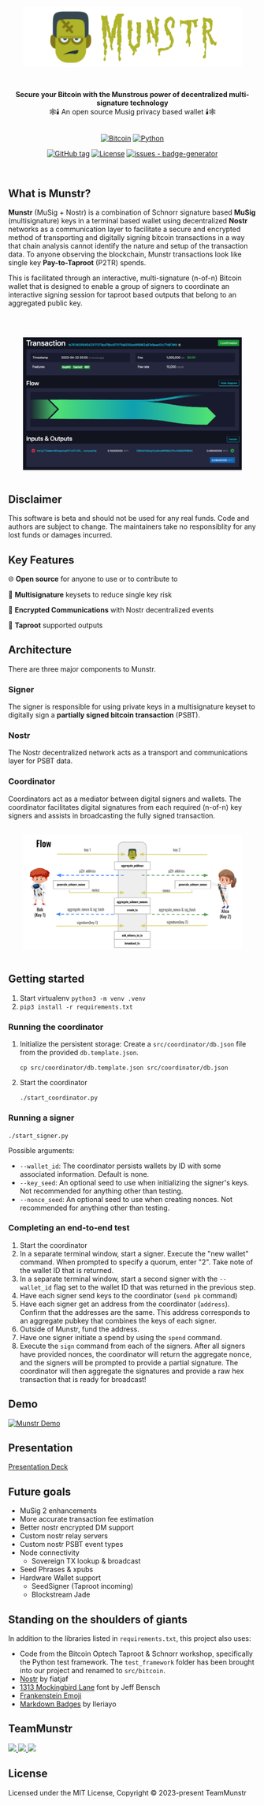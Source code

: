 <br/>

<div align="center" style="margin: 30px;">
  <img src="https://github.com/0xBEEFCAF3/munstr/blob/main/assets/images/munstr-logo.png?raw=true" align="center" /> 
<br />
<br />
</div>


<div align="center"><strong>Secure your Bitcoin with the Munstrous power of decentralized multi-signature technology</strong><br>🕸🕯 An open source Musig privacy based wallet 🕯🕸
<br />
<br />
</div>


<div align="center">

[![Bitcoin](https://img.shields.io/badge/Bitcoin-000?style=for-the-badge&logo=bitcoin&logoColor=white)](https://bitcoin.org) [![Python](https://img.shields.io/badge/python-3670A0?style=for-the-badge&logo=python&logoColor=ffdd54)](https://www.python.org/) 

[![GitHub tag](https://img.shields.io/github/tag/0xBEEFCAF3/munstr?include_prereleases=&sort=semver)](https://github.com/0xBEEFCAF3/munstr/releases/) [![License](https://img.shields.io/badge/License-MIT-blue)](#license)  [![issues - badge-generator](https://img.shields.io/github/issues/0xBEEFCAF3/munstr)](https://github.com/0xBEEFCAF3/munstr)

</div>

<br/>

## What is Munstr?
**Munstr** (MuSig + Nostr) is a combination of Schnorr signature based **MuSig** (multisignature) keys in a terminal based wallet using decentralized **Nostr** networks as a communication layer to facilitate a secure and encrypted method of transporting and digitally signing bitcoin transactions in a way that chain analysis cannot identify the nature and setup of the transaction data. To anyone observing the blockchain, Munstr transactions look like single key **Pay-to-Taproot** (P2TR) spends.

This is facilitated through an interactive, multi-signature (n-of-n) Bitcoin wallet that is designed to enable a group of signers to coordinate an interactive signing session for taproot based outputs that belong to an aggregated public key. 

<br />

<div align="center" style="margin: 30px;">
  <img src="https://github.com/0xBEEFCAF3/munstr/blob/main/assets/images/on_chain_tx.png?raw=true" align="center" /> 
<br />
<br />
</div>


## Disclaimer
This software is beta and should not be used for any real funds. Code and authors are subject to change. The maintainers take no responsiblity for any lost funds or damages incurred.


## Key Features

🌐 **Open source** for anyone to use or to contribute to

🔐 **Multisignature** keysets to reduce single key risk

🔀 **Encrypted Communications** with Nostr decentralized events

💪 **Taproot** supported outputs 


## Architecture
There are three major components to Munstr.

### Signer
The signer is responsible for using private keys in a multisignature keyset to digitally sign a **partially signed bitcoin transaction** (PSBT).

### Nostr
The Nostr decentralized network acts as a transport and communications layer for PSBT data. 

### Coordinator 
Coordinators act as a mediator between digital signers and wallets.  The coordinator facilitates digital signatures from each required (n-of-n) key signers and assists in broadcasting the fully signed transaction. 

<div align="center" style="margin: 30px;">
  <img src="https://github.com/0xBEEFCAF3/munstr/blob/main/assets/images/flow.png?raw=true" align="center" /> 
<br />
<br />
</div>

## Getting started

1. Start virtualenv `python3 -m venv .venv`
2. `pip3 install -r requirements.txt`

### Running the coordinator

1. Initialize the persistent storage: Create a `src/coordinator/db.json` file from the provided `db.template.json`.
    ```
    cp src/coordinator/db.template.json src/coordinator/db.json
    ```
2. Start the coordinator
    ```
    ./start_coordinator.py
    ```

### Running a signer

`./start_signer.py`


Possible arguments:

- `--wallet_id`: The coordinator persists wallets by ID with some associated information. Default is none.
- `--key_seed`: An optional seed to use when initializing the signer's keys. Not recommended for anything other than testing.
- `--nonce_seed`: An optional seed to use when creating nonces. Not recommended for anything other than testing.

### Completing an end-to-end test

1. Start the coordinator
2. In a separate terminal window, start a signer. Execute the "new wallet" command. When prompted to specify a quorum, enter "2". Take note of the wallet ID that is returned.
3. In a separate terminal window, start a second signer with the `--wallet_id` flag set to the wallet ID that was returned in the previous step.
4. Have each signer send keys to the coordinator (`send pk` command)
5. Have each signer get an address from the coordinator (`address`). Confirm that the addresses are the same. This address corresponds to an aggregate pubkey that combines the keys of each signer.
6. Outside of Munstr, fund the address.
7. Have one signer initiate a spend by using the `spend` command.
8. Execute the `sign` command from each of the signers. After all signers have provided nonces, the coordinator will return the aggregate nonce, and the signers will be prompted to provide a partial signature. The coordinator will then aggregate the signatures and provide a raw hex transaction that is ready for broadcast!

## Demo 
[![Munstr Demo](https://img.youtube.com/vi/9AhzEatrZbg/0.jpg)](https://www.youtube.com/watch?v=9AhzEatrZbg)

## Presentation 
[Presentation Deck](https://docs.google.com/presentation/d/1UlT6VwL7sNL3wtElnNe2ITDrrGDHLcnl6U_Gsl02dtY/edit?usp=sharing)

## Future goals

- MuSig 2 enhancements
- More accurate transaction fee estimation
- Better nostr encrypted DM support
- Custom nostr relay servers
- Custom nostr PSBT event types 
- Node connectivity
  - Sovereign TX lookup & broadcast
- Seed Phrases & xpubs
- Hardware Wallet support
  - SeedSigner (Taproot incoming)
  - Blockstream Jade


## Standing on the shoulders of giants

In addition to the libraries listed in `requirements.txt`, this project also uses:

- Code from the Bitcoin Optech Taproot & Schnorr workshop, specifically the Python test framework. The `test_framework` folder has been brought into our project and renamed to `src/bitcoin`.
- [Nostr](https://github.com/nostr-protocol/nostr) by fiatjaf
- [1313 Mockingbird Lane](https://www.dafont.com/1313-mockingbird-lane.font) font by Jeff Bensch
- [Frankenstein Emoji](https://www.pngwing.com/en/free-png-yziyw)
- [Markdown Badges](https://github.com/Ileriayo/markdown-badges
) by Ileriayo


## TeamMunstr

<a href="https://github.com/0xBEEFCAF3">
  <img src="https://avatars.githubusercontent.com/u/24356537?s=120&v=4" />
</a>
<a href="https://github.com/satsie">
  <img src="https://avatars.githubusercontent.com/u/1823216?s=120&v=4" />
</a>
<a href="https://github.com/ronaldstoner">
  <img src="https://avatars.githubusercontent.com/u/6909088?s=120&v=4" />
</a>


## License

Licensed under the MIT License, Copyright © 2023-present TeamMunstr

